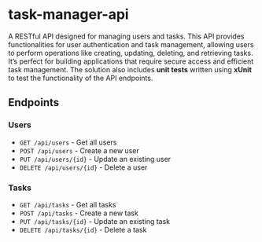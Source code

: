 # task-manager-api
A RESTful API designed for managing users and tasks. This API provides functionalities for user authentication and task management, allowing users to perform operations like creating, updating, deleting, and retrieving tasks. It’s perfect for building applications that require secure access and efficient task management.
The solution also includes **unit tests** written using **xUnit** to test the functionality of the API endpoints.

## Endpoints

### Users
- `GET /api/users` - Get all users
- `POST /api/users` - Create a new user
- `PUT /api/users/{id}` - Update an existing user
- `DELETE /api/users/{id}` - Delete a user

### Tasks
- `GET /api/tasks` - Get all tasks
- `POST /api/tasks` - Create a new task
- `PUT /api/tasks/{id}` - Update an existing task
- `DELETE /api/tasks/{id}` - Delete a task


